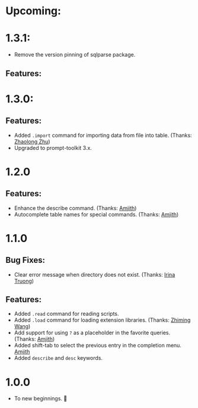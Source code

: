 Upcoming:
=========

1.3.1:
======

* Remove the version pinning of sqlparse package. 


Features:
---------

1.3.0:
======

Features:
---------
* Added `.import` command for importing data from file into table. (Thanks: [Zhaolong Zhu])
* Upgraded to prompt-toolkit 3.x.

1.2.0
=====

Features:
---------

* Enhance the describe command. (Thanks: [Amjith])
* Autocomplete table names for special commands. (Thanks: [Amjith])

1.1.0
=====

Bug Fixes:
----------

* Clear error message when directory does not exist. (Thanks: [Irina Truong])

Features:
---------

* Added `.read` command for reading scripts.
* Added `.load` command for loading extension libraries. (Thanks: [Zhiming Wang])
* Add support for using `?` as a placeholder in the favorite queries. (Thanks: [Amjith])
* Added shift-tab to select the previous entry in the completion menu. [Amjith]
* Added `describe` and `desc` keywords.

1.0.0
=====

* To new beginnings. :tada:



[Amjith]: https://blog.amjith.com
[Zhiming Wang]: https://github.com/zmwangx
[Irina Truong]: https://github.com/j-bennet
[Shawn Chapla]: https://github.com/shwnchpl
[Zhaolong Zhu]: https://github.com/zzl0
